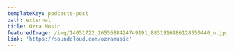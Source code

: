 ```yaml
---
templateKey: podcasts-post
path: external
title: Ozra Music
featuredImage: /img/14051722_1655688424749191_8831916986128550440_n.jpg
link: 'https://soundcloud.com/ozramusic'
---
```



